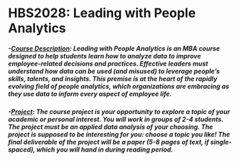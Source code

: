 # HBS2028: Leading with People Analytics

##### -<ins>Course Description</ins>: Leading with People Analytics is an MBA course designed to help students learn how to analyze data to improve employee-related decisions and practices. Effective leaders must understand how data can be used (and misused) to leverage people’s skills, talents, and insights. This premise is at the heart of the rapidly evolving field of people analytics, which organizations are embracing as they use data to inform every aspect of employee life.
##### -<ins>Project</ins>: The course project is your opportunity to explore a topic of your academic or personal interest. You will work in groups of 2-4 students. The project must be an applied data analysis of your choosing. The project is supposed to be interesting for you: choose a topic you like! The final deliverable of the project will be a paper (5-8 pages of text, if single-spaced), which you will hand in during reading period.
